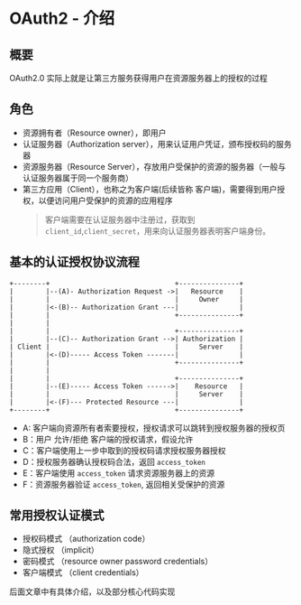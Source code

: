# OAuth2 - 介绍

## 概要

OAuth2.0 实际上就是让第三方服务获得用户在资源服务器上的授权的过程


## 角色

* 资源拥有者（Resource owner），即用户
* 认证服务器（Authorization server），用来认证用户凭证，颁布授权码的服务器
* 资源服务器（Resource Server），存放用户受保护的资源的服务器（一般与认证服务器属于同一个服务商）
* 第三方应用（Client），也称之为客户端(后续皆称 客户端)，需要得到用户授权，以便访问用户受保护的资源的应用程序
  > 客户端需要在认证服务器中注册过，获取到 `client_id`,`client_secret`，用来向认证服务器表明客户端身份。

## 基本的认证授权协议流程

```
+--------+                               +---------------+
|        |--(A)- Authorization Request ->|   Resource    |
|        |                               |     Owner     |
|        |<-(B)-- Authorization Grant ---|               |
|        |                               +---------------+
|        |
|        |                               +---------------+
|        |--(C)-- Authorization Grant -->| Authorization |
| Client |                               |     Server    |
|        |<-(D)----- Access Token -------|               |
|        |                               +---------------+
|        |
|        |                               +---------------+
|        |--(E)----- Access Token ------>|    Resource   |
|        |                               |     Server    |
|        |<-(F)--- Protected Resource ---|               |
+--------+                               +---------------+
```

* A: 客户端向资源所有者索要授权，授权请求可以跳转到授权服务器的授权页
* B：用户 允许/拒绝 客户端的授权请求，假设允许
* C：客户端使用上一步中取到的授权码请求授权服务器授权
* D：授权服务器确认授权码合法，返回 `access_token`
* E：客户端使用 `access_token` 请求资源服务器上的资源
* F：资源服务器验证 `access_token`, 返回相关受保护的资源

## 常用授权认证模式

* 授权码模式 （authorization code）
* 隐式授权 （implicit）
* 密码模式 （resource owner password credentials）
* 客户端模式 （client credentials）

后面文章中有具体介绍，以及部分核心代码实现